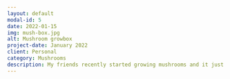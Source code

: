 ```yaml
---
layout: default
modal-id: 5
date: 2022-01-15
img: mush-box.jpg
alt: Mushroom growbox
project-date: January 2022
client: Personal
category: Mushrooms
description: My friends recently started growing mushrooms and it just looked so cool! And after having eaten my own freshly grown Oyster mushrooms after the recent batch, I can tell you that it's definitely worth the effort! I wanted to make the whole box myself, so I needed to implement the humidity control and design the box. Which turned out to be an interesting process of trial and error, and several faulty misting devices.
---
```

